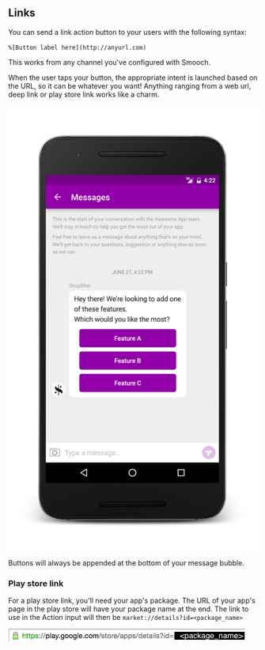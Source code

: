 ## Links

You can send a link action button to your users with the following syntax:

```
%[Button label here](http://anyurl.com)
```

This works from any channel you've configured with Smooch.

When the user taps your button, the appropriate intent is launched based on the URL, so it can be whatever you want! Anything ranging from a web url, deep link or play store link works like a charm.

<span class="half-width-img">![Action buttons](/images/action_button_android.png)</span>

<aside class="notice">
Buttons will always be appended at the bottom of your message bubble.
</aside>

### Play store link

For a play store link, you'll need your app's package. The URL of your app's page in the play store will have your package name at the end. The link to use in the Action input will then be `market://details?id=<package_name>`

![Package Name](/images/package_name_from_url.png)
